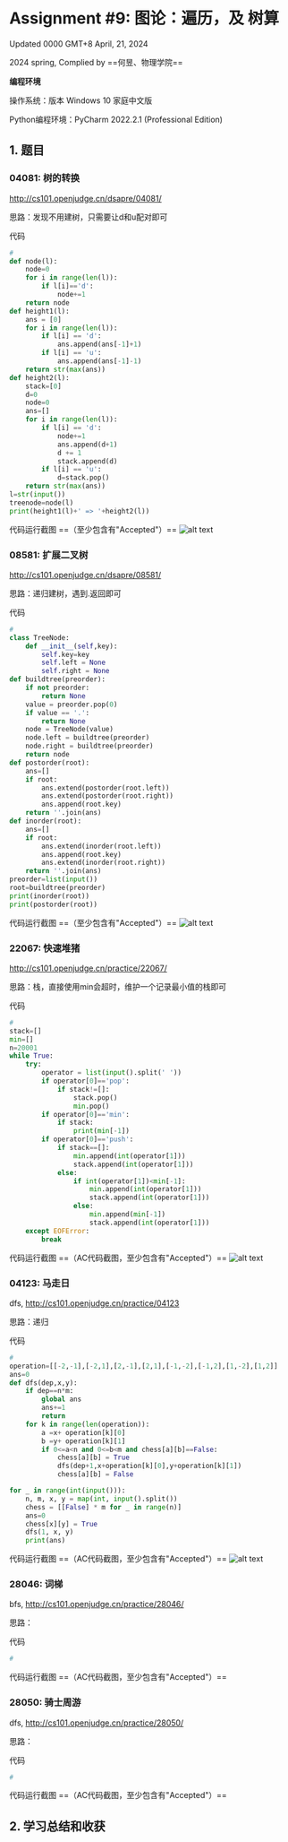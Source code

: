 # Assignment #9: 图论：遍历，及 树算

Updated 0000 GMT+8 April, 21, 2024

2024 spring, Complied by ==何昱、物理学院==


**编程环境**

操作系统：版本	Windows 10 家庭中文版

Python编程环境：PyCharm 2022.2.1 (Professional Edition)



## 1. 题目

### 04081: 树的转换

http://cs101.openjudge.cn/dsapre/04081/



思路：发现不用建树，只需要让d和u配对即可



代码

```python
# 
def node(l):
    node=0
    for i in range(len(l)):
        if l[i]=='d':
            node+=1
    return node
def height1(l):
    ans = [0]
    for i in range(len(l)):
        if l[i] == 'd':
            ans.append(ans[-1]+1)
        if l[i] == 'u':
            ans.append(ans[-1]-1)
    return str(max(ans))
def height2(l):
    stack=[0]
    d=0
    node=0
    ans=[]
    for i in range(len(l)):
        if l[i] == 'd':
            node+=1
            ans.append(d+1)
            d += 1
            stack.append(d)
        if l[i] == 'u':
            d=stack.pop()
    return str(max(ans))
l=str(input())
treenode=node(l)
print(height1(l)+' => '+height2(l))
```



代码运行截图 ==（至少包含有"Accepted"）==
![alt text](04081.png)




### 08581: 扩展二叉树

http://cs101.openjudge.cn/dsapre/08581/



思路：递归建树，遇到.返回即可



代码

```python
# 
class TreeNode:
    def __init__(self,key):
        self.key=key
        self.left = None
        self.right = None
def buildtree(preorder):
    if not preorder:
        return None
    value = preorder.pop(0)
    if value == '.':
        return None
    node = TreeNode(value)
    node.left = buildtree(preorder)
    node.right = buildtree(preorder)
    return node
def postorder(root):
    ans=[]
    if root:
        ans.extend(postorder(root.left))
        ans.extend(postorder(root.right))
        ans.append(root.key)
    return ''.join(ans)
def inorder(root):
    ans=[]
    if root:
        ans.extend(inorder(root.left))
        ans.append(root.key)
        ans.extend(inorder(root.right))
    return ''.join(ans)
preorder=list(input())
root=buildtree(preorder)
print(inorder(root))
print(postorder(root))
```



代码运行截图 ==（至少包含有"Accepted"）==
![alt text](08581.png)




### 22067: 快速堆猪

http://cs101.openjudge.cn/practice/22067/



思路：栈，直接使用min会超时，维护一个记录最小值的栈即可



代码

```python
# 
stack=[]
min=[]
n=20001
while True:
    try:
        operator = list(input().split(' '))
        if operator[0]=='pop':
            if stack!=[]:
                stack.pop()
                min.pop()
        if operator[0]=='min':
            if stack:
                print(min[-1])
        if operator[0]=='push':
            if stack==[]:
                min.append(int(operator[1]))
                stack.append(int(operator[1]))
            else:
                if int(operator[1])<min[-1]:
                    min.append(int(operator[1]))
                    stack.append(int(operator[1]))
                else:
                    min.append(min[-1])
                    stack.append(int(operator[1]))
    except EOFError:
        break
```



代码运行截图 ==（AC代码截图，至少包含有"Accepted"）==
![alt text](22067.png)




### 04123: 马走日

dfs, http://cs101.openjudge.cn/practice/04123



思路：递归



代码

```python
# 
operation=[[-2,-1],[-2,1],[2,-1],[2,1],[-1,-2],[-1,2],[1,-2],[1,2]]
ans=0
def dfs(dep,x,y):
    if dep==n*m:
        global ans
        ans+=1
        return
    for k in range(len(operation)):
        a =x+ operation[k][0]
        b =y+ operation[k][1]
        if 0<=a<n and 0<=b<m and chess[a][b]==False:
            chess[a][b] = True
            dfs(dep+1,x+operation[k][0],y+operation[k][1])
            chess[a][b] = False

for _ in range(int(input())):
    n, m, x, y = map(int, input().split())
    chess = [[False] * m for _ in range(n)]
    ans=0
    chess[x][y] = True
    dfs(1, x, y)
    print(ans)
```



代码运行截图 ==（AC代码截图，至少包含有"Accepted"）==
![alt text](04123.png)




### 28046: 词梯

bfs, http://cs101.openjudge.cn/practice/28046/



思路：



代码

```python
# 

```



代码运行截图 ==（AC代码截图，至少包含有"Accepted"）==





### 28050: 骑士周游

dfs, http://cs101.openjudge.cn/practice/28050/



思路：



代码

```python
# 

```



代码运行截图 ==（AC代码截图，至少包含有"Accepted"）==





## 2. 学习总结和收获







